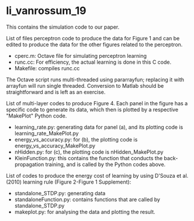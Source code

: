 # li_vanrossum_19
This contains the simulation code to our paper.

List of files perceptron code to produce the data for Figure 1 and can be edited to produce the data for the other figures related to the perceptron.
- cperc.m: Octave file for simulating perceptron learning
- runc.cc: For efficiency, the actual learning is done in this C code.
- Makefile: compiles runc.cc

The Octave script runs multi-threaded using pararrayfun;
replacing it with arrayfun will run single threaded.
Conversion to Matlab should be straightforward and is left as an exercise.

List of multi-layer codes to produce Figure 4. Each panel in the figure has a specific code to generate its data, which then is plotted by a respective "MakePlot" Python code.
- learning_rate.py: generating data for panel (a), and its plotting code is learning_rate_MakePlot.py
- energy_vs_accuracy.py: for (b), the plotting code is energy_vs_accuracy_MakePlot.py
- nHidden.py: for (c), the plotting code is nHidden_MakePlot.py
- KleinFunction.py: this contains the function that conducts the back-propagation training, and is called by the Python codes above.

List of codes to produce the energy cost of learning by using D'Souza et al. (2010) learning rule (Figure 2-Figure 1 Supplement):
- standalone_STDP.py: generating data
- standaloneFunction.py: contains functions that are called by standalone_STDP.py
- makeplot.py: for analysing the data and plotting the result.
